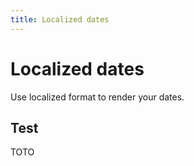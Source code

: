 ```yaml
---
title: Localized dates
---
```


# Localized dates

<p class="description">Use localized format to render your dates.</p>

## Test

TOTO
